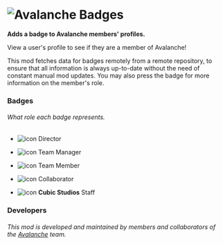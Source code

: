 # ![Avalanche Badges](cubicstudios.avalancheindex/banner.png)
**Adds a badge to Avalanche members' profiles.**

View a user's profile to see if they are a member of Avalanche!

This mod fetches data for badges remotely from a remote repository, to ensure that all information is always up-to-date without the need of constant manual mod updates. You may also press the badge for more information on the member's role.

### Badges
###### What role each badge represents.
- ![icon](cubicstudios.avalancheindex/director.png) Director
- ![icon](cubicstudios.avalancheindex/team-manager.png) Team Manager
- ![icon](cubicstudios.avalancheindex/team-member.png) Team Member
- ![icon](cubicstudios.avalancheindex/collaborator.png) Collaborator

- ![icon](cubicstudios.avalancheindex/cubic-studios.png) **Cubic Studios** Staff

### Developers
###### This mod is developed and maintained by members and collaborators of the [Avalanche](https://avalanche.cubicstudios.xyz/) team.